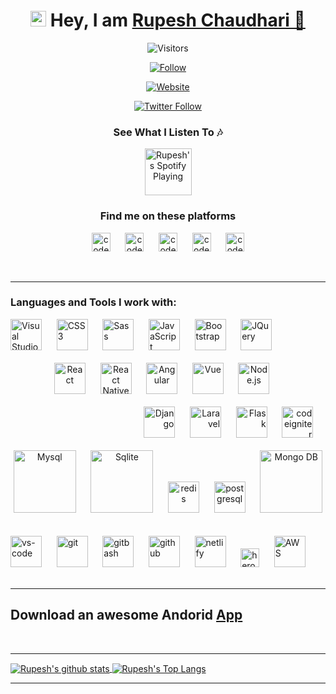 <!-- <img width="100%" height="300" src="https://media.giphy.com/media/3oKIPzVXlzxhAWamNW/giphy.gif"> -->
<div align="center">

# <img src="https://raw.githubusercontent.com/TheDudeThatCode/TheDudeThatCode/master/Assets/Hi.gif" width="25px" > Hey, I am [Rupesh Chaudhari 🚀][website]

![Visitors](https://profile-counter.glitch.me/{hrupesh}/count.svg)

[![Follow](https://img.shields.io/github/followers/hrupesh?label=Follow%20Me&style=social)](https://github.com/hrupesh)

[![Website](https://img.shields.io/website?label=Rupesh_Chaudhari&style=for-the-badge&url=https%3A%2F%2Frupesh.cf)](https://rupesh.cf)

[![Twitter Follow](https://img.shields.io/twitter/follow/hrupesh_tweets?color=512DF8&logo=twitter&style=for-the-badge)](https://twitter.com/intent/follow?screen_name=hrupesh_tweets)

### See What I Listen To 🎶

[<img src="https://www.freepnglogos.com/uploads/spotify-logo-png/spotify-download-logo-30.png" alt="Rupesh's Spotify Playing" width="75" />](https://open.spotify.com/user/yy0h8xi8qhn6ecimsd9kcwdoh)

### Find me on these platforms

[<img alt="codeSTACKr.com" width="30px" src="https://image.flaticon.com/icons/svg/545/545326.svg" />][website]
&nbsp;&nbsp;&nbsp;&nbsp;
[<img alt="codeSTACKr | Twitter" width="30px" src="https://image.flaticon.com/icons/svg/1409/1409937.svg" />][twitter]
&nbsp;&nbsp;&nbsp;&nbsp;
[<img alt="codeSTACKr | LinkedIn" width="30px" src="https://image.flaticon.com/icons/svg/725/725337.svg" />][linkedin]
&nbsp;&nbsp;&nbsp;&nbsp;
[<img alt="codeSTACKr | Instagram" width="30px" src="https://image.flaticon.com/icons/svg/2111/2111463.svg" />][instagram]
&nbsp;&nbsp;&nbsp;&nbsp;
[<img alt="codeSTACKr | Instagram" width="30px" src="https://catchar.io/storage/pr_icons/63/pr_icon_5e7122fc6ed50.jpg" />][snapchat-lens]

<br />

</div>

---

### Languages and Tools I work with:

<div align="left" >
<img  alt="Visual Studio Code" width="50px" src="https://image.flaticon.com/icons/svg/1216/1216733.svg" />
&nbsp;&nbsp;&nbsp;&nbsp;
<img  alt="CSS3" width="50px" src="https://image.flaticon.com/icons/svg/888/888847.svg" />
&nbsp;&nbsp;&nbsp;&nbsp;
<img  alt="Sass" width="50px" src="https://image.flaticon.com/icons/svg/919/919831.svg" />
&nbsp;&nbsp;&nbsp;&nbsp;
<img  alt="JavaScript" width="50px" src="https://image.flaticon.com/icons/svg/541/541509.svg" />
&nbsp;&nbsp;&nbsp;&nbsp;
<img  alt="Bootstrap" width="50px" src="https://image.flaticon.com/icons/svg/1348/1348052.svg" />
&nbsp;&nbsp;&nbsp;&nbsp;
<img  alt="JQuery" width="50px" src="https://cdn4.iconfinder.com/data/icons/scripting-and-programming-languages/512/JQuery_logo-512.png" />
&nbsp;&nbsp;&nbsp;&nbsp;
</div>
<br />

<div align="center">
<img  alt="React" width="50px" src="https://image.flaticon.com/icons/svg/919/919851.svg" />
&nbsp;&nbsp;&nbsp;&nbsp;
<img  alt="React Native" width="50px" src="https://logodix.com/logo/1658565.png" />
&nbsp;&nbsp;&nbsp;&nbsp;
<img  alt="Angular" width="50px" src="https://angular.io/assets/images/logos/angular/angular.png" />
&nbsp;&nbsp;&nbsp;&nbsp;
<img  alt="Vue" width="50px" src="https://img.icons8.com/color/48/000000/vue-js.png" />
&nbsp;&nbsp;&nbsp;&nbsp;
<img  alt="Node.js" width="50px" src="https://image.flaticon.com/icons/svg/919/919825.svg" />
&nbsp;&nbsp;&nbsp;&nbsp;
</div>
<br />

<div align="right">
<img  alt="Django" width="50px" src="https://cdn.iconscout.com/icon/free/png-512/django-2-282855.png" />
&nbsp;&nbsp;&nbsp;&nbsp;
<img  alt="Laravel" width="50px" src="https://cdn.freebiesupply.com/logos/large/2x/laravel-1-logo-png-transparent.png" />
&nbsp;&nbsp;&nbsp;&nbsp;
<img  alt="Flask" width="50px" src="https://www.pngkey.com/png/detail/98-985032_flask-logo-flask-python-icon.png" />
&nbsp;&nbsp;&nbsp;&nbsp;
<img  alt="codeigniter" width="50px" src="https://lh3.googleusercontent.com/proxy/AB-BNi29j6CIWcoLBDGVBxmjnNOIqPrZt2Z2R17OphNgi0GU1TCHgMuT4WW-Vjskv0011htZDA75L5aSDjR8-uMS2J9BkdaxkL6Jy19VOEmk0PbFxlI" />
&nbsp;&nbsp;&nbsp;&nbsp;
</div>

<br />

<div align="center">
<img  alt="Mysql" width="100px" src="https://lh3.googleusercontent.com/proxy/MUwHNAKdcRy1aliQ1tdfk4Pm37bkSstXtHMPL9a9b4bi2f5w6qCL80CCO6Rm-5Kg7ovXGEyfV4gM9ZJWjRPn6SjRnZIIj6Dn3nU1Vry5i_5dtG5e8UjU" />
&nbsp;&nbsp;&nbsp;&nbsp;
<img  alt="Sqlite" width="100px" src="https://lh3.googleusercontent.com/proxy/VIsENmyGhNlPDjjYcwie-7KBP7NF4aCoTO0nDuTK5i4mLaNByjApwSyBZA1gxB0GPKwktcJdNdoCC4pJHPxejsjVYiWX62IiHR3JWk4s_Cj8qOb22Bg" />
&nbsp;&nbsp;&nbsp;&nbsp;
<img  alt="redis" width="50px" src="https://lh3.googleusercontent.com/proxy/YpDC8xujfTbq6bp1TYsjgqsDOGi6kdUlaR7_i023On7Gai52dP_vqHserui2aZ5aAsPMFUG6qeE-_kgzvdnedq2sE6R4PeXEFjZZMtis7YRDNNAIhDk" />
&nbsp;&nbsp;&nbsp;&nbsp;
<img  alt="postgresql" width="50px" src="https://lh3.googleusercontent.com/proxy/CvjZf2hb-AlJFbU_4q76yUO7TxB5Eo29j4jul-dPn0Td1KDmgEso5f0uPE22a7UVJlJy0erpWZ-q4VCg6vrHl7C8b_Mdq4uvut9mDxsUVpBAg5q4z8c" />
&nbsp;&nbsp;&nbsp;&nbsp;
<img  alt="Mongo DB" width="100px" src="https://www.bloorresearch.com/wp-content/uploads/2013/03/MONGO-DB-logo-300x470--x.png" />
&nbsp;&nbsp;&nbsp;&nbsp;
</div>

<br />

<div align="left">
<img  alt="vs-code" width="50px" src="https://code.visualstudio.com/assets/updates/1_35/logo-stable.png" />
&nbsp;&nbsp;&nbsp;&nbsp;
<img  alt="git" width="50px" src="https://git-scm.com/images/logos/logomark-orange@2x.png" />
&nbsp;&nbsp;&nbsp;&nbsp;
<img  alt="gitbash" width="50px" src="https://miro.medium.com/max/325/0*tTvqxZBtyiDw3vVw.png" />
&nbsp;&nbsp;&nbsp;&nbsp;
<img  alt="github" width="50px" src="https://github.githubassets.com/images/modules/logos_page/GitHub-Mark.png" />
&nbsp;&nbsp;&nbsp;&nbsp;
<img  alt="netlify" width="50px" src="https://www.netlify.com/img/press/logos/logomark.png" />
&nbsp;&nbsp;&nbsp;&nbsp;
<img  alt="heroku" width="30px" src="https://lh3.googleusercontent.com/proxy/SRrh8KoeAUiWybSeXGLRqsXtET04TLBk5tapdhXH4FxfQ_69ljlzmXNcoKYSwLultMMI2aK5bqdwmmP0KGG1Ye_EzZkbZLzDLfCJ6yn6ZX8bMCvT5tI" />
&nbsp;&nbsp;&nbsp;&nbsp;
<img  alt="AWS" width="50px" src="https://upload.wikimedia.org/wikipedia/commons/thumb/9/93/Amazon_Web_Services_Logo.svg/1280px-Amazon_Web_Services_Logo.svg.png" />
&nbsp;&nbsp;&nbsp;&nbsp;
</div>

<br />

---

## Download an awesome Andorid <a href="https://rupesh.cf/projects/tracker.html" target="__new__" > App </a>

<br />

---

<a href="https://rupesh.cf/projects/tracker.html">
  <img align="center" src="https://github-readme-stats.vercel.app/api?username=hrupesh&show_icons=true&include_all_commits=true&theme=material-palenight" alt="Rupesh's github stats" />
  </a>

<a href="https://rupesh.cf/projects/tracker.html">
<img align="center" alt="Rupesh's Top Langs" src="https://github-readme-stats.vercel.app/api/top-langs/?username=hrupesh&layout=compact&theme=shades-of-purple" />
</a>

---

[website]: https://rupesh.cf
[twitter]: https://twitter.com/hrupesh_tweets
[instagram]: https://instagram.com/petronum_
[linkedin]: https://linkedin.com/in/hrupesh
[snapchat-lens]: https://lensstudio.snapchat.com/creator/HNnWtwn2VmS26TjvBJFxZw
